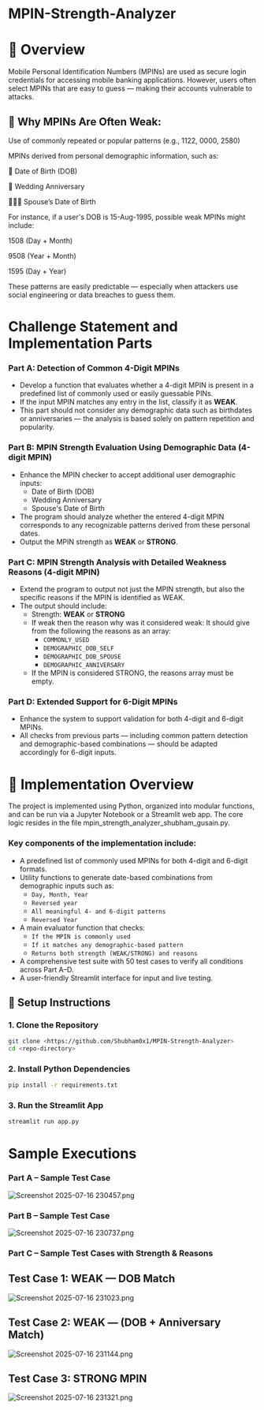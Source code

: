 # MPIN-Strength-Analyzer

# 🔎 Overview
Mobile Personal Identification Numbers (MPINs) are used as secure login credentials for accessing mobile banking applications. However, users often select MPINs that are easy to guess — making their accounts vulnerable to attacks.

## 🔐 Why MPINs Are Often Weak:
Use of commonly repeated or popular patterns (e.g., 1122, 0000, 2580)

MPINs derived from personal demographic information, such as:

📅 Date of Birth (DOB)

💍 Wedding Anniversary

🧑‍🤝‍🧑 Spouse’s Date of Birth

For instance, if a user's DOB is 15-Aug-1995, possible weak MPINs might include:

1508 (Day + Month)

9508 (Year + Month)

1595 (Day + Year)

These patterns are easily predictable — especially when attackers use social engineering or data breaches to guess them.

# Challenge Statement and Implementation Parts

### Part A: Detection of Common 4-Digit MPINs

- Develop a function that evaluates whether a 4-digit MPIN is present in a predefined list of commonly used or easily guessable PINs.
- If the input MPIN matches any entry in the list, classify it as **WEAK**.
- This part should not consider any demographic data such as birthdates or anniversaries — the analysis is based solely on pattern repetition and popularity.


### Part B: MPIN Strength Evaluation Using Demographic Data (4-digit MPIN)

- Enhance the MPIN checker to accept additional user demographic inputs:
  - Date of Birth (DOB)
  - Wedding Anniversary
  - Spouse's Date of Birth
- The program should analyze whether the entered 4-digit MPIN corresponds to any recognizable patterns derived from these personal dates.
- Output the MPIN strength as **WEAK** or **STRONG**.


### Part C: MPIN Strength Analysis with Detailed Weakness Reasons (4-digit MPIN)
- Extend the program to output not just the MPIN strength, but also the specific reasons if the MPIN is identified as WEAK.
- The output should include:
  - Strength: **WEAK** or **STRONG**
  - If weak then the reason why was it considered weak: It should give from the following the reasons as an array:
     - `COMMONLY_USED`
     - `DEMOGRAPHIC_DOB_SELF`
     - `DEMOGRAPHIC_DOB_SPOUSE`
     - `DEMOGRAPHIC_ANNIVERSARY`
  - If the MPIN is considered STRONG, the reasons array must be empty.

  
### Part D: Extended Support for 6-Digit MPINs
- Enhance the system to support validation for both 4-digit and 6-digit MPINs.
- All checks from previous parts — including common pattern detection and demographic-based combinations — should be adapted accordingly for 6-digit inputs.

# 🔧 Implementation Overview
The project is implemented using Python, organized into modular functions, and can be run via a Jupyter Notebook or a Streamlit web app. The core logic resides in the file mpin_strength_analyzer_shubham_gusain.py.

### Key components of the implementation include:
  - A predefined list of commonly used MPINs for both 4-digit and 6-digit formats.
  - Utility functions to generate date-based combinations from demographic inputs such as:
     - `Day, Month, Year`
     - `Reversed year`
     - `All meaningful 4- and 6-digit patterns`
     - `Reversed Year`
   - A main evaluator function that checks:
      - `If the MPIN is commonly used`
      - `If it matches any demographic-based pattern`
      - `Returns both strength (WEAK/STRONG) and reasons`
   - A comprehensive test suite with 50 test cases to verify all conditions across Part A–D.
   - A user-friendly Streamlit interface for input and live testing.


## 🧰 Setup Instructions

### 1. Clone the Repository

```bash
git clone <https://github.com/Shubham0x1/MPIN-Strength-Analyzer>
cd <repo-directory>
```
### 2. Install Python Dependencies

```bash
pip install -r requirements.txt
```
### 3.  Run the Streamlit App

```bash
streamlit run app.py
```
# Sample Executions

### Part A – Sample Test Case
![Screenshot 2025-07-16 230457.png](https://github.com/Shubham0x1/MPIN-Strength-Analyzer/blob/main/screenshots/Screenshot%202025-07-16%20230457.png)

###  Part B – Sample Test Case
![Screenshot 2025-07-16 230737.png](https://github.com/Shubham0x1/MPIN-Strength-Analyzer/blob/main/screenshots/Screenshot%202025-07-16%20230737.png)

### Part C – Sample Test Cases with Strength & Reasons

## Test Case 1: WEAK — DOB Match
![Screenshot 2025-07-16 231023.png](https://github.com/Shubham0x1/MPIN-Strength-Analyzer/blob/main/screenshots/Screenshot%202025-07-16%20231023.png)

## Test Case 2: WEAK — (DOB + Anniversary Match)
![Screenshot 2025-07-16 231144.png](https://github.com/Shubham0x1/MPIN-Strength-Analyzer/blob/main/screenshots/Screenshot%202025-07-16%20231144.png)

## Test Case 3: STRONG MPIN
![Screenshot 2025-07-16 231321.png](https://github.com/Shubham0x1/MPIN-Strength-Analyzer/blob/main/screenshots/Screenshot%202025-07-16%20231321.png)





